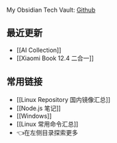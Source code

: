 My Obsidian Tech Vault: [Github](https://github.com/canwdev/canwdev.github.io)

## 最近更新

- [[AI Collection]]
- [[Xiaomi Book 12.4 二合一]]

## 常用链接

- [[Linux Repository 国内镜像汇总]]
- [[Node.js 笔记]]
- [[Windows]]
- [[Linux 常用命令汇总]]
- 👈在左侧目录探索更多

